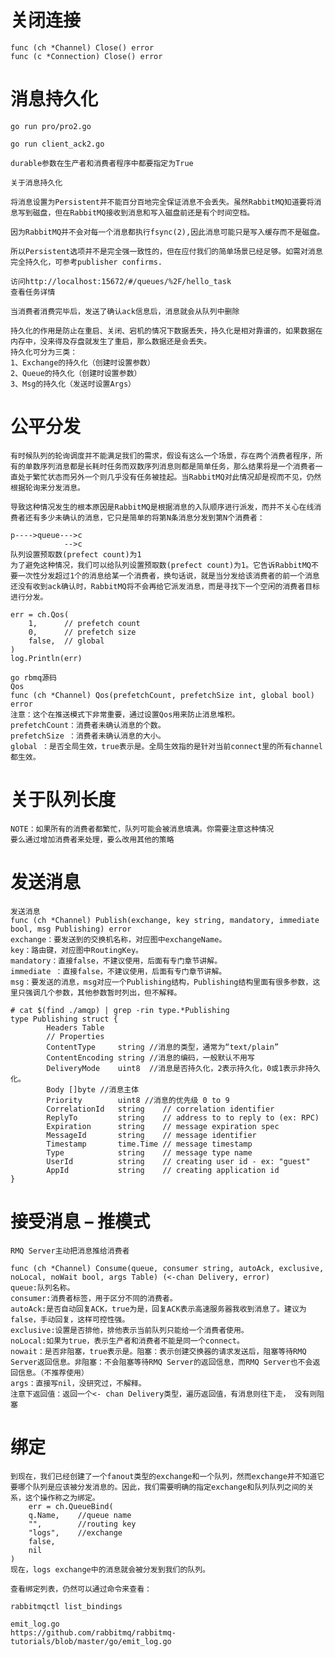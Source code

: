 # 关闭连接

    func (ch *Channel) Close() error
    func (c *Connection) Close() error

# 消息持久化

    go run pro/pro2.go

    go run client_ack2.go

    durable参数在生产者和消费者程序中都要指定为True

    关于消息持久化

    将消息设置为Persistent并不能百分百地完全保证消息不会丢失。虽然RabbitMQ知道要将消息写到磁盘，但在RabbitMQ接收到消息和写入磁盘前还是有个时间空档。

    因为RabbitMQ并不会对每一个消息都执行fsync(2),因此消息可能只是写入缓存而不是磁盘。

    所以Persistent选项并不是完全强一致性的，但在应付我们的简单场景已经足够。如需对消息完全持久化，可参考publisher confirms.

    访问http://localhost:15672/#/queues/%2F/hello_task
    查看任务详情

    当消费者消费完毕后，发送了确认ack信息后，消息就会从队列中删除

    持久化的作用是防止在重启、关闭、宕机的情况下数据丢失，持久化是相对靠谱的，如果数据在内存中，没来得及存盘就发生了重启，那么数据还是会丢失。
    持久化可分为三类：
    1、Exchange的持久化（创建时设置参数）
    2、Queue的持久化（创建时设置参数）
    3、Msg的持久化（发送时设置Args）

# 公平分发

    有时候队列的轮询调度并不能满足我们的需求，假设有这么一个场景，存在两个消费者程序，所有的单数序列消息都是长耗时任务而双数序列消息则都是简单任务，那么结果将是一个消费者一直处于繁忙状态而另外一个则几乎没有任务被挂起。当RabbitMQ对此情况却是视而不见，仍然根据轮询来分发消息。

    导致这种情况发生的根本原因是RabbitMQ是根据消息的入队顺序进行派发，而并不关心在线消费者还有多少未确认的消息，它只是简单的将第N条消息分发到第N个消费者：

    p---->queue--->c
                -->c
    队列设置预取数(prefect count)为1
    为了避免这种情况，我们可以给队列设置预取数(prefect count)为1。它告诉RabbitMQ不要一次性分发超过1个的消息给某一个消费者，换句话说，就是当分发给该消费者的前一个消息还没有收到ack确认时，RabbitMQ将不会再给它派发消息，而是寻找下一个空闲的消费者目标进行分发。

    err = ch.Qos(
        1,      // prefetch count
        0,      // prefetch size
        false,  // global
    )
    log.Println(err)

    go rbmq源码
    Qos
    func (ch *Channel) Qos(prefetchCount, prefetchSize int, global bool) error
    注意：这个在推送模式下非常重要，通过设置Qos用来防止消息堆积。
    prefetchCount：消费者未确认消息的个数。
    prefetchSize ：消费者未确认消息的大小。
    global ：是否全局生效，true表示是。全局生效指的是针对当前connect里的所有channel都生效。

# 关于队列长度

    NOTE：如果所有的消费者都繁忙，队列可能会被消息填满。你需要注意这种情况
    要么通过增加消费者来处理，要么改用其他的策略

# 发送消息

    发送消息
    func (ch *Channel) Publish(exchange, key string, mandatory, immediate bool, msg Publishing) error
    exchange：要发送到的交换机名称，对应图中exchangeName。
    key：路由键，对应图中RoutingKey。
    mandatory：直接false，不建议使用，后面有专门章节讲解。
    immediate ：直接false，不建议使用，后面有专门章节讲解。
    msg：要发送的消息，msg对应一个Publishing结构，Publishing结构里面有很多参数，这里只强调几个参数，其他参数暂时列出，但不解释。

    # cat $(find ./amqp) | grep -rin type.*Publishing
    type Publishing struct {
            Headers Table
            // Properties
            ContentType     string //消息的类型，通常为“text/plain”
            ContentEncoding string //消息的编码，一般默认不用写
            DeliveryMode    uint8  //消息是否持久化，2表示持久化，0或1表示非持久化。
            Body []byte //消息主体
            Priority        uint8 //消息的优先级 0 to 9
            CorrelationId   string    // correlation identifier
            ReplyTo         string    // address to to reply to (ex: RPC)
            Expiration      string    // message expiration spec
            MessageId       string    // message identifier
            Timestamp       time.Time // message timestamp
            Type            string    // message type name
            UserId          string    // creating user id - ex: "guest"
            AppId           string    // creating application id
    }

# 接受消息 – 推模式

    RMQ Server主动把消息推给消费者

    func (ch *Channel) Consume(queue, consumer string, autoAck, exclusive, noLocal, noWait bool, args Table) (<-chan Delivery, error)
    queue:队列名称。
    consumer:消费者标签，用于区分不同的消费者。
    autoAck:是否自动回复ACK，true为是，回复ACK表示高速服务器我收到消息了。建议为false，手动回复，这样可控性强。
    exclusive:设置是否排他，排他表示当前队列只能给一个消费者使用。
    noLocal:如果为true，表示生产者和消费者不能是同一个connect。
    nowait：是否非阻塞，true表示是。阻塞：表示创建交换器的请求发送后，阻塞等待RMQ Server返回信息。非阻塞：不会阻塞等待RMQ Server的返回信息，而RMQ Server也不会返回信息。（不推荐使用）
    args：直接写nil，没研究过，不解释。
    注意下返回值：返回一个<- chan Delivery类型，遍历返回值，有消息则往下走， 没有则阻塞

# 绑定

    到现在，我们已经创建了一个fanout类型的exchange和一个队列，然而exchange并不知道它要哪个队列是应该被分发消息的。因此，我们需要明确的指定exchange和队列队列之间的关系，这个操作称之为绑定。
        err = ch.QueueBind(
        q.Name,    //queue name
        "",        //routing key
        "logs",    //exchange
        false,
        nil
    )
    现在，logs exchange中的消息就会被分发到我们的队列。

    查看绑定列表，仍然可以通过命令来查看：

    rabbitmqctl list_bindings

    emit_log.go
    https://github.com/rabbitmq/rabbitmq-tutorials/blob/master/go/emit_log.go
